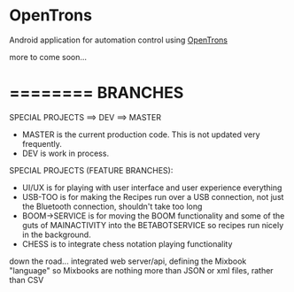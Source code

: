 OpenTrons
=========

Android application for automation control using [OpenTrons](http:www.opentrons.com)



more to come soon...

========
BRANCHES
========


SPECIAL PROJECTS ==> DEV ==> MASTER


* MASTER is the current production code. This is not updated very frequently.
* DEV is work in process.


SPECIAL PROJECTS (FEATURE BRANCHES):
* UI/UX is for playing with user interface and user experience everything
* USB-TOO is for making the Recipes run over a USB connection, not just the Bluetooth connection, shouldn't take too 
  long
* BOOM->SERVICE is for moving the BOOM functionality and some of the guts of MAINACTIVITY into the BETABOTSERVICE so 
  recipes run nicely in the background.
* CHESS is to integrate chess notation playing functionality
  
down the road... integrated web server/api, defining the Mixbook "language" so Mixbooks are nothing more than JSON or xml files, rather than CSV  
  
  
